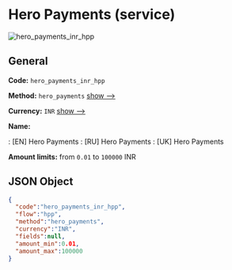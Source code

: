 
# Hero Payments (service) 
![hero_payments_inr_hpp](https://static.openfintech.io/payment_methods/hero_payments_inr_hpp/logo.svg?w=400&c=v0.59.26#w200)  

## General 
 
**Code:** `hero_payments_inr_hpp` 
 
**Method:** `hero_payments` 
 [show -->](/payment-methods/hero_payments/) 
 
**Currency:** `INR` [show -->](/currencies/INR/) 
 
**Name:** 
 
:	[EN] Hero Payments 
:	[RU] Hero Payments 
:	[UK] Hero Payments 
 
**Amount limits:** from `0.01` to `100000` INR 

## JSON Object 

```json
{
  "code":"hero_payments_inr_hpp",
  "flow":"hpp",
  "method":"hero_payments",
  "currency":"INR",
  "fields":null,
  "amount_min":0.01,
  "amount_max":100000
}
```  
